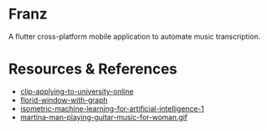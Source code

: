 # Franz

A flutter cross-platform mobile application to automate music transcription.

# Resources & References

- [clip-applying-to-university-online](https://icons8.com/illustrations/illustration/clip-applying-to-university-online--animated)
- [florid-window-with-graph](https://icons8.com/illustrations/illustration/florid-window-with-graph--animated)
- [isometric-machine-learning-for-artificial-intelligence-1](https://icons8.com/illustrations/illustration/isometric-machine-learning-for-artificial-intelligence-1--animated)
- [martina-man-playing-guitar-music-for-woman.gif](https://icons8.com/illustrations/illustration/martina-man-playing-guitar-music-for-woman--animated)
